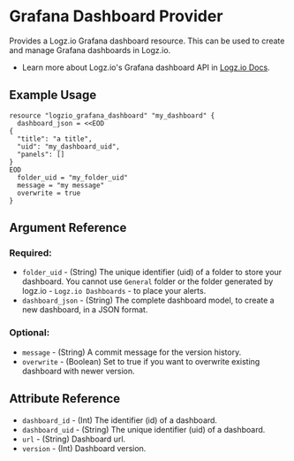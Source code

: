# Grafana Dashboard Provider

Provides a Logz.io Grafana dashboard resource. This can be used to create and manage Grafana dashboards in Logz.io.

* Learn more about Logz.io's Grafana dashboard API in [Logz.io Docs](https://docs.logz.io/api/#tag/Grafana-dashboards).

## Example Usage

```hcl
resource "logzio_grafana_dashboard" "my_dashboard" {
  dashboard_json = <<EOD
{
  "title": "a title",
  "uid": "my_dashboard_uid",
  "panels": []
}
EOD
  folder_uid = "my_folder_uid"
  message = "my message"
  overwrite = true
}
```

## Argument Reference

### Required:

* `folder_uid` - (String) The unique identifier (uid) of a folder to store your dashboard. You cannot use `General` folder or the folder generated by logz.io - `Logz.io Dashboards` - to place your alerts.
* `dashboard_json` - (String) The complete dashboard model, to create a new dashboard, in a JSON format.

### Optional:

* `message` - (String) A commit message for the version history.
* `overwrite` - (Boolean) Set to true if you want to overwrite existing dashboard with newer version.

## Attribute Reference

* `dashboard_id` - (Int) The identifier (id) of a dashboard.
* `dashboard_uid` - (String) The unique identifier (uid) of a dashboard.
* `url` - (String) Dashboard url.
* `version` - (Int) Dashboard version.